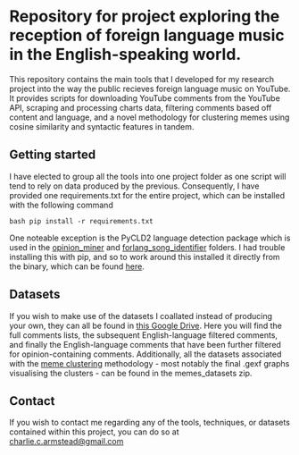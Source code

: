 # Repository for project exploring the reception of foreign language music in the English-speaking world. 
This repository contains the main tools that I developed for my research project into the way the public recieves foreign language music on YouTube. It provides scripts for downloading YouTube comments from the YouTube API, scraping and processing charts data, filtering comments based off content and language, and a novel methodology for clustering memes using cosine similarity and syntactic features in tandem.

## Getting started
I have elected to group all the tools into one project folder as one script will tend to rely on data produced by the previous. Consequently, I have provided one requirements.txt for the entire project, which can be installed with the following command

```bash pip install -r requirements.txt ```

One noteable exception is the PyCLD2 language detection package which is used in the [opinion_miner](https://github.com/Ursidaeic/ForeignLang-Music/tree/main/opinion_miner)  and [forlang_song_identifier](https://github.com/Ursidaeic/ForeignLang-Music/tree/main/forlang_song_identifier) folders. I had trouble installing this with pip, and so to work around this installed it directly from the binary, which can be found [here](https://www.lfd.uci.edu/~gohlke/pythonlibs/#pycld2). 

## Datasets
If you wish to make use of the datasets I coallated instead of producing your own, they can all be found in [this Google Drive](https://drive.google.com/drive/folders/1f6OK0lZTwU937JwAzNPQXyRbNwlp8XxZ?usp=sharing). Here you will find the full comments lists, the subsequent English-language filtered comments, and finally the English-language comments that have been further filtered for opinion-containing comments. Additionally, all the datasets associated with the [meme clustering](https://github.com/Ursidaeic/ForeignLang-Music/tree/main/meme_clustering) methodology - most notably the final .gexf graphs visualising the clusters - can be found in the memes_datasets zip. 

## Contact
If you wish to contact me regarding any of the tools, techniques, or datasets contained within this project, you can do so at charlie.c.armstead@gmail.com
